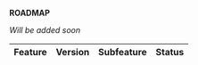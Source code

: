 **ROADMAP**

*Will be added soon*

| Feature                  | Version     | Subfeature                 | Status |
|:-------------------------|:-----------:|:-----------------------------:|-------:| 
